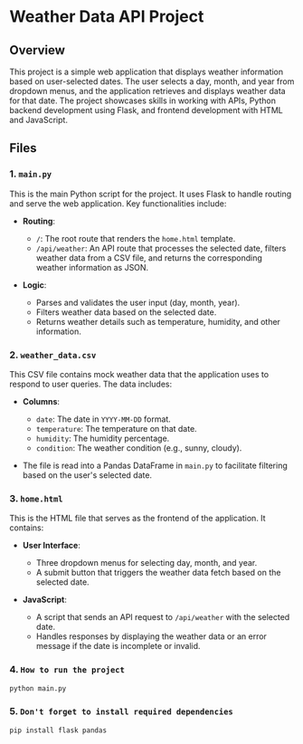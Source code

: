 # Weather Data API Project

## Overview

This project is a simple web application that displays weather information based on user-selected dates. The user selects a day, month, and year from dropdown menus, and the application retrieves and displays weather data for that date. The project showcases skills in working with APIs, Python backend development using Flask, and frontend development with HTML and JavaScript.

## Files

### 1. `main.py`

This is the main Python script for the project. It uses Flask to handle routing and serve the web application. Key functionalities include:

- **Routing**:
  - `/`: The root route that renders the `home.html` template.
  - `/api/weather`: An API route that processes the selected date, filters weather data from a CSV file, and returns the corresponding weather information as JSON.

- **Logic**:
  - Parses and validates the user input (day, month, year).
  - Filters weather data based on the selected date.
  - Returns weather details such as temperature, humidity, and other information.

### 2. `weather_data.csv`

This CSV file contains mock weather data that the application uses to respond to user queries. The data includes:

- **Columns**:
  - `date`: The date in `YYYY-MM-DD` format.
  - `temperature`: The temperature on that date.
  - `humidity`: The humidity percentage.
  - `condition`: The weather condition (e.g., sunny, cloudy).

- The file is read into a Pandas DataFrame in `main.py` to facilitate filtering based on the user's selected date.

### 3. `home.html`

This is the HTML file that serves as the frontend of the application. It contains:

- **User Interface**:
  - Three dropdown menus for selecting day, month, and year.
  - A submit button that triggers the weather data fetch based on the selected date.

- **JavaScript**:
  - A script that sends an API request to `/api/weather` with the selected date.
  - Handles responses by displaying the weather data or an error message if the date is incomplete or invalid.

### 4. `How to run the project`

   ```bash
   python main.py
   ```

### 5. `Don't forget to install required dependencies`

   ```bash
   pip install flask pandas
   ```
